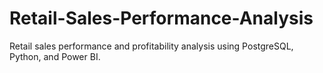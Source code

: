 # Retail-Sales-Performance-Analysis
Retail sales performance and profitability analysis using PostgreSQL, Python, and Power BI.
